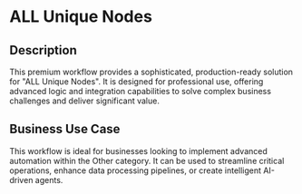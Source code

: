 # ALL Unique Nodes

## Description
This premium workflow provides a sophisticated, production-ready solution for "ALL Unique Nodes". It is designed for professional use, offering advanced logic and integration capabilities to solve complex business challenges and deliver significant value.

## Business Use Case
This workflow is ideal for businesses looking to implement advanced automation within the Other category. It can be used to streamline critical operations, enhance data processing pipelines, or create intelligent AI-driven agents.
